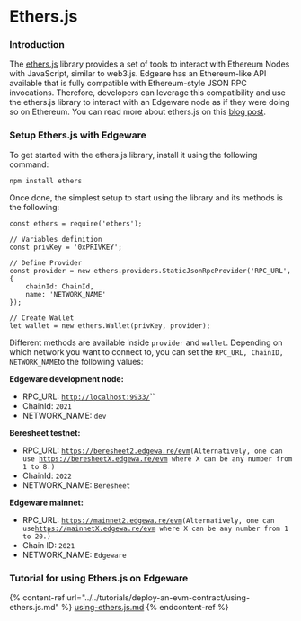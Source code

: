 # Ethers.js

### Introduction <a href="introduction" id="introduction"></a>

The [ethers.js](https://docs.ethers.io) library provides a set of tools to interact with Ethereum Nodes with JavaScript, similar to web3.js. Edgeare has an Ethereum-like API available that is fully compatible with Ethereum-style JSON RPC invocations. Therefore, developers can leverage this compatibility and use the ethers.js library to interact with an Edgeware node as if they were doing so on Ethereum. You can read more about ethers.js on this [blog post](https://medium.com/l4-media/announcing-ethers-js-a-web3-alternative-6f134fdd06f3).

### Setup Ethers.js with Edgeware <a href="setup-ethersjs-with-moonbeam" id="setup-ethersjs-with-moonbeam"></a>

To get started with the ethers.js library, install it using the following command:

```
npm install ethers
```

Once done, the simplest setup to start using the library and its methods is the following:

```
const ethers = require('ethers');

// Variables definition
const privKey = '0xPRIVKEY';

// Define Provider
const provider = new ethers.providers.StaticJsonRpcProvider('RPC_URL', {
    chainId: ChainId,
    name: 'NETWORK_NAME'
});

// Create Wallet
let wallet = new ethers.Wallet(privKey, provider);
```

Different methods are available inside `provider` and `wallet`. Depending on which network you want to connect to, you can set the `RPC_URL, ChainID, NETWORK_NAME`to the following values:

**Edgeware development node:**

- RPC_URL: [`http://localhost:9933/`](http://localhost:9933)``
- ChainId: `2021`
- NETWORK_NAME: `dev`

**Beresheet testnet:**

- RPC_URL: [`https://beresheet2.edgewa.re/evm`](https://beresheet2.edgewa.re/evm)`(Alternatively, one can use `[`https://beresheetX.edgewa.re/evm`](https://beresheetx.edgewa.re/evm)` where X can be any number from 1 to 8.)`
- ChainId: `2022`
- NETWORK_NAME: `Beresheet`

**Edgeware mainnet:**

- RPC_URL: [`https://mainnet2.edgewa.re/evm`](https://mainnet2.edgewa.re/evm)` (Alternatively, one can use `[`https://mainnetX.edgewa.re/evm`](https://mainnetx.edgewa.re/evm)` where X can be any number from 1 to 20.)`
- Chain ID: `2021`
- NETWORK_NAME: `Edgeware`

### Tutorial for using Ethers.js on Edgeware

{% content-ref url="../../tutorials/deploy-an-evm-contract/using-ethers.js.md" %}
[using-ethers.js.md](../../../tutorials/deploy-an-evm-contract/using-ethers.js)
{% endcontent-ref %}
